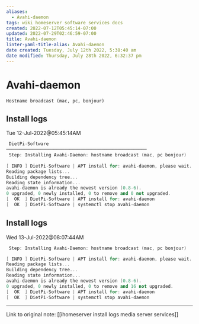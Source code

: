 ```yaml
---
aliases:
  - Avahi-daemon
tags: wiki homeserver software services docs 
created: 2022-07-12T05:45:14-07:00
updated: 2022-07-29T02:46:59-07:00
title: Avahi-daemon
linter-yaml-title-alias: Avahi-daemon
date created: Tuesday, July 12th 2022, 5:38:40 am
date modified: Thursday, July 28th 2022, 6:32:37 pm
---
```


# Avahi-daemon

```ad-abstract
Hostname broadcast (mac, pc, bonjour)
```

## Install logs

Tue 12-Jul-2022@05:45:14AM

```cpp
 DietPi-Software
─────────────────────────────────────────────────────
 Step: Installing Avahi-Daemon: hostname broadcast (mac, pc bonjour)
	
[ INFO ] DietPi-Software | APT install for: avahi-daemon, please wait...
Reading package lists...
Building dependency tree...
Reading state information...
avahi-daemon is already the newest version (0.8-6).
0 upgraded, 0 newly installed, 0 to remove and 0 not upgraded.
[  OK  ] DietPi-Software | APT install for: avahi-daemon
[  OK  ] DietPi-Software | systemctl stop avahi-daemon
```

## Install logs

Wed 13-Jul-2022@08:07:44AM

```cpp
 Step: Installing Avahi-Daemon: hostname broadcast (mac, pc bonjour)

[ INFO ] DietPi-Software | APT install for: avahi-daemon, please wait...
Reading package lists...
Building dependency tree...
Reading state information...
avahi-daemon is already the newest version (0.8-6).
0 upgraded, 0 newly installed, 0 to remove and 16 not upgraded.
[  OK  ] DietPi-Software | APT install for: avahi-daemon
[  OK  ] DietPi-Software | systemctl stop avahi-daemon
```
---

Link to original note: [[ihomeserver install logs media server services]]
